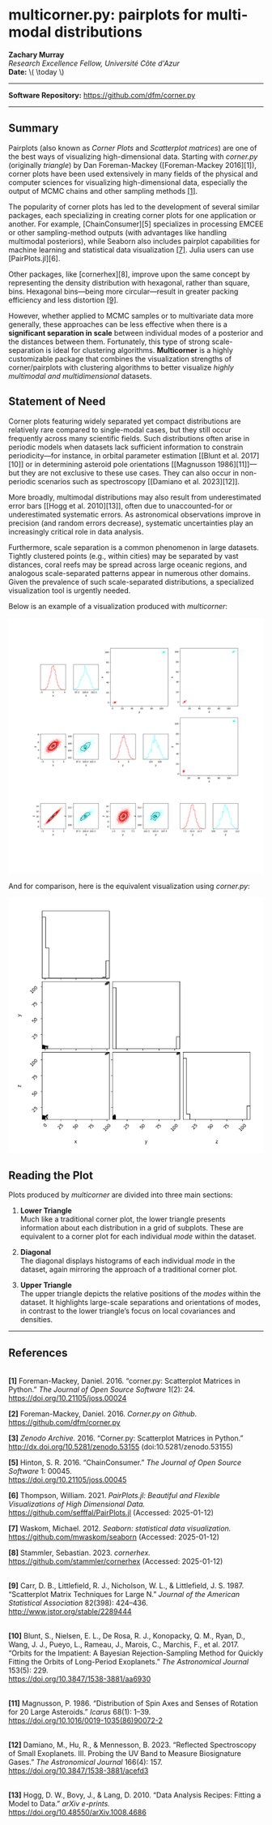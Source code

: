 # multicorner.py: pairplots for multi-modal distributions

**Zachary Murray**  
*Research Excellence Fellow, Université Côte d'Azur*  
**Date:** \\( \today \\)

---

**Software Repository:** <https://github.com/dfm/corner.py>  
<!--
**Paper DOI:** <INSERT if Accepted>  
**Software Archive:** <INSERT if Accepted>
-->

---

## Summary

Pairplots (also known as *Corner Plots* and *Scatterplot matrices*) are one of the best ways of visualizing high-dimensional data. Starting with *corner.py* (originally *triangle*) by Dan Foreman-Mackey ([Foreman-Mackey 2016][1]), corner plots have been used extensively in many fields of the physical and computer sciences for visualizing high-dimensional data, especially the output of MCMC chains and other sampling methods [[1]](#ref-corner).

The popularity of corner plots has led to the development of several similar packages, each specializing in creating corner plots for one application or another. For example, [ChainConsumer][5] specializes in processing EMCEE or other sampling-method outputs (with advantages like handling multimodal posteriors), while Seaborn also includes pairplot capabilities for machine learning and statistical data visualization [[7]](#ref-seaborn). Julia users can use [PairPlots.jl][6].  

Other packages, like [cornerhex][8], improve upon the same concept by representing the density distribution with hexagonal, rather than square, bins. Hexagonal bins—being more circular—result in greater packing efficiency and less distortion [[9]](#ref-carr1987).  

However, whether applied to MCMC samples or to multivariate data more generally, these approaches can be less effective when there is a **significant separation in scale** between individual modes of a posterior and the distances between them. Fortunately, this type of strong scale-separation is ideal for clustering algorithms. **Multicorner** is a highly customizable package that combines the visualization strengths of corner/pairplots with clustering algorithms to better visualize *highly multimodal and multidimensional* datasets.

## Statement of Need

Corner plots featuring widely separated yet compact distributions are relatively rare compared to single-modal cases, but they still occur frequently across many scientific fields. Such distributions often arise in periodic models when datasets lack sufficient information to constrain periodicity—for instance, in orbital parameter estimation [[Blunt et al. 2017][10]] or in determining asteroid pole orientations [[Magnusson 1986][11]]—but they are not exclusive to these use cases. They can also occur in non-periodic scenarios such as spectroscopy [[Damiano et al. 2023][12]].

More broadly, multimodal distributions may also result from underestimated error bars [[Hogg et al. 2010][13]], often due to unaccounted-for or underestimated systematic errors. As astronomical observations improve in precision (and random errors decrease), systematic uncertainties play an increasingly critical role in data analysis.

Furthermore, scale separation is a common phenomenon in large datasets. Tightly clustered points (e.g., within cities) may be separated by vast distances, coral reefs may be spread across large oceanic regions, and analogous scale-separated patterns appear in numerous other domains. Given the prevalence of such scale-separated distributions, a specialized visualization tool is urgently needed.

Below is an example of a visualization produced with *multicorner*:

![Multicorner plot](multicornerplot.png)

And for comparison, here is the equivalent visualization using *corner.py*:

![Corner plot](cornerplot.png)

## Reading the Plot

Plots produced by *multicorner* are divided into three main sections:

1. **Lower Triangle**  
   Much like a traditional corner plot, the lower triangle presents information about each distribution in a grid of subplots. These are equivalent to a corner plot for each individual *mode* within the dataset.

2. **Diagonal**  
   The diagonal displays histograms of each individual *mode* in the dataset, again mirroring the approach of a traditional corner plot.

3. **Upper Triangle**  
   The upper triangle depicts the relative positions of the *modes* within the dataset. It highlights large-scale separations and orientations of modes, in contrast to the lower triangle’s focus on local covariances and densities.

---

## References

<a id="ref-corner"></a>  
**[1]** Foreman-Mackey, Daniel. 2016. “corner.py: Scatterplot Matrices in Python.” *The Journal of Open Source Software* 1(2): 24.  
<https://doi.org/10.21105/joss.00024>

**[2]** Foreman-Mackey, Daniel. 2016. *Corner.py on Github*.  
<https://github.com/dfm/corner.py>

**[3]** *Zenodo Archive.* 2016. “Corner.py: Scatterplot Matrices in Python.”  
<http://dx.doi.org/10.5281/zenodo.53155> (doi:10.5281/zenodo.53155)

**[5]** Hinton, S. R. 2016. “ChainConsumer.” *The Journal of Open Source Software* 1: 00045.  
<https://doi.org/10.21105/joss.00045>

**[6]** Thompson, William. 2021. *PairPlots.jl: Beautiful and Flexible Visualizations of High Dimensional Data.*  
<https://github.com/sefffal/PairPlots.jl> (Accessed: 2025-01-12)

**[7]** Waskom, Michael. 2012. *Seaborn: statistical data visualization.*  
<https://github.com/mwaskom/seaborn> (Accessed: 2025-01-12)

**[8]** Stammler, Sebastian. 2023. *cornerhex.*  
<https://github.com/stammler/cornerhex> (Accessed: 2025-01-12)

<a id="ref-carr1987"></a>  
**[9]** Carr, D. B., Littlefield, R. J., Nicholson, W. L., & Littlefield, J. S. 1987. “Scatterplot Matrix Techniques for Large N.” *Journal of the American Statistical Association* 82(398): 424–436.  
<http://www.jstor.org/stable/2289444>

<a id="ref-blunt2017"></a>  
**[10]** Blunt, S., Nielsen, E. L., De Rosa, R. J., Konopacky, Q. M., Ryan, D., Wang, J. J., Pueyo, L., Rameau, J., Marois, C., Marchis, F., et al. 2017. “Orbits for the Impatient: A Bayesian Rejection-Sampling Method for Quickly Fitting the Orbits of Long-Period Exoplanets.” *The Astronomical Journal* 153(5): 229.  
<https://doi.org/10.3847/1538-3881/aa6930>

<a id="ref-magnusson1986"></a>  
**[11]** Magnusson, P. 1986. “Distribution of Spin Axes and Senses of Rotation for 20 Large Asteroids.” *Icarus* 68(1): 1–39.  
<https://doi.org/10.1016/0019-1035(86)90072-2>

<a id="ref-damiano2023"></a>  
**[12]** Damiano, M., Hu, R., & Mennesson, B. 2023. “Reflected Spectroscopy of Small Exoplanets. III. Probing the UV Band to Measure Biosignature Gases.” *The Astronomical Journal* 166(4): 157.  
<https://doi.org/10.3847/1538-3881/acefd3>

<a id="ref-hogg2010"></a>  
**[13]** Hogg, D. W., Bovy, J., & Lang, D. 2010. “Data Analysis Recipes: Fitting a Model to Data.” *arXiv e-prints.*  
<https://doi.org/10.48550/arXiv.1008.4686>

